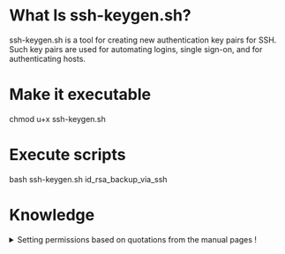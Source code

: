 # What Is ssh-keygen.sh?
ssh-keygen.sh is a tool for creating new authentication key pairs for SSH. Such key pairs are used for automating logins, single sign-on, and for authenticating hosts.

# Make it executable
chmod u+x ssh-keygen.sh

# Execute scripts
bash ssh-keygen.sh id_rsa_backup_via_ssh

# Knowledge
<details>
    <summary>Setting permissions based on quotations from the manual pages !</summary>
    <br>
    <table class="s-table">
    <thead>
    <tr>
    <th>Directory or File</th>
    <th>Man Page</th>
    <th>Recommended<br/>Permissions</th>
    <th>Mandatory<br/>Permissions</th>
    </tr>
    </thead>
    <tbody>
    <tr>
    <td><code>~/.ssh/</code></td>
    <td>There is no general requirement to keep the entire contents of this directory secret, but the recommended permissions are read/write/execute for the user, and not accessible by others.</td>
    <td>700</td>
    <td></td>
    </tr>
    <tr>
    <td><code>~/.ssh/authorized_keys</code></td>
    <td>This file is not highly sensitive, but the recommended permissions are read/write for the user, and not accessible by others</td>
    <td>600</td>
    <td></td>
    </tr>
    <tr>
    <td><code>~/.ssh/config</code></td>
    <td>Because of the potential for abuse, this file must have strict permissions: read/write for the user, and not writable by others.</td>
    <td></td>
    <td>600</td>
    </tr>
    <tr>
    <td><code>~/.ssh/identity</code><br/><code>~/.ssh/id_dsa</code><br/><code>~/.ssh/id_rsa</code></td>
    <td>These files contain sensitive data and should be readable by the user but not accessible by others (read/write/execute)</td>
    <td></td>
    <td>600</td>
    </tr>
    <tr>
    <td><code>~/.ssh/identity.pub</code><br/><code>~/.ssh/id_dsa.pub</code><br/><code>~/.ssh/id_rsa.pub</code></td>
    <td>Contains the public key for authentication.  These files are not sensitive and can (but need not) be readable by anyone.</td>
    <td>644</td>
    <td></td>
    </tr>
    </tbody>
    </table>
    <p>All the man page quotes are from <a href="https://linuxcommand.org/lc3_man_pages/ssh1.html" rel="noreferrer">https://linuxcommand.org/lc3_man_pages/ssh1.html</a></p>
</details>
